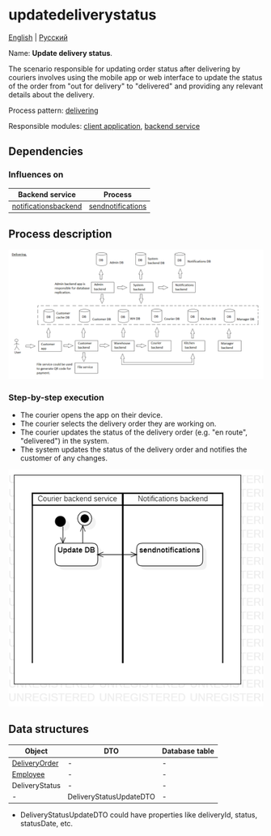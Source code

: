 # updatedeliverystatus

[English](updatedeliverystatus.md) | [Русский](updatedeliverystatus.ru.md)

Name: **Update delivery status**.

The scenario responsible for updating order status after delivering by couriers involves using the mobile app or web interface to update the status of the order from "out for delivery" to "delivered" and providing any relevant details about the delivery.

Process pattern: [delivering](../../processpatterns/delivering.md)

Responsible modules: [client application](../../frontend/courierclient.md), [backend service](../../backend/courierbackend.md)

## Dependencies

### Influences on

| Backend service | Process |
| --- | ---- |
| [notificationsbackend](../../backend/notificationsbackend.md) | [sendnotifications](../notificationsbackend/sendnotifications.md) |

## Process description

![delivering_overall](../../img/delivering_overall.png)

### Step-by-step execution

- The courier opens the app on their device.
- The courier selects the delivery order they are working on.
- The courier updates the status of the delivery order (e.g. "en route", "delivered") in the system.
- The system updates the status of the delivery order and notifies the customer of any changes.

![courier.updatedeliverystatus](../../img/activitydiagrams/courier.updatedeliverystatus.png)

## Data structures

| Object | DTO | Database table |
| --- | ---- | --- |
| [DeliveryOrder](https://github.com/alexeysp11/workflow-lib/blob/main/src/Models/Business/BusinessDocuments/DeliveryOrder.cs) | - | - |
| [Employee](https://github.com/alexeysp11/workflow-lib/blob/main/src/Models/Business/InformationSystem/Employee.cs) | - | - |
| DeliveryStatus | - | - |
| - | DeliveryStatusUpdateDTO | - |

- DeliveryStatusUpdateDTO could have properties like deliveryId, status, statusDate, etc.
